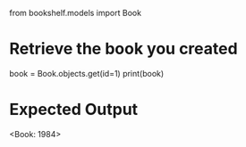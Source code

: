 from bookshelf.models import Book
# Retrieve the book you created
book = Book.objects.get(id=1)
print(book)
# Expected Output
<Book: 1984>